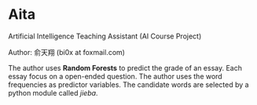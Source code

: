 # Aita

Artificial Intelligence Teaching Assistant (AI Course Project)

Author: 俞天翔  (bi0x at foxmail.com)

The author uses **Random Forests** to predict the grade of an essay.
Each essay focus on a open-ended question.  The author uses the word
frequencies as predictor variables.  The candidate words are selected
by a python module called *jieba*.